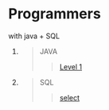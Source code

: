 # Programmers
with java + SQL
1. >JAVA
   >   >[Level 1](https://github.com/YH-LEE21/Programmers/tree/main/src/main/java/level1)
2. >SQL
   >   >[select](https://github.com/YH-LEE21/Programmers/tree/main/src/main/SQL/select)
